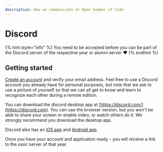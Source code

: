 ```yaml
---
description: How we communicate at Open Summer of Code
---
```


# Discord

{% hint style="info" %}
You need to be accepted before you can be part of the Discord server of the respective year or alumni server ♥️
{% endhint %}

## Getting started

[Create an account](https://discord.com/register) and verify your email address. Feel free to use a Discord account you already have for personal purposes, but note that we ask to use a picture of yourself so that we can all get to know and learn to recognize each other during a remote edition.

You can download the discord desktop app at [https://discord.com/](https://discord.com). You _can_ use the browser version, but you won't be able to share your screen or enable video, or watch others do it. We strongly recommend you download the desktop app.

Discord also has an [iOS app](https://apps.apple.com/us/app/discord/id985746746) and [Android app](https://play.google.com/store/apps/details?id=com.discord\&hl=en).

Once you have your account and application ready - you will receive a link to the osoc server of that year.

